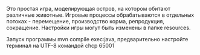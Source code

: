 Это простая игра, моделирующая остров, на котором обитают различные животные. 
Игровые процессы обрабатываются в отдельных потоках - перемещение, производство корма, репродукция, сокращение.
Настройки игры могут быть изменены в папке resources. 

Запуск программы mvn compile exec:java, предварительно настройте терминал на UTF-8 командой chcp 65001
   
